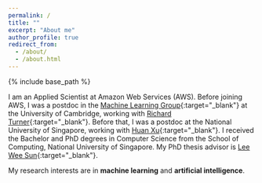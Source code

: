 ```yaml
---
permalink: /
title: ""
excerpt: "About me"
author_profile: true
redirect_from: 
  - /about/
  - /about.html
---
```


{% include base_path %}

I am an Applied Scientist at Amazon Web Services (AWS). Before joining AWS, I was a postdoc in the [Machine Learning Group](http://mlg.eng.cam.ac.uk/){:target="_blank"} at the University of Cambridge, working with [Richard Turner](http://cbl.eng.cam.ac.uk/Public/Turner/Turner){:target="_blank"}. Before that, I was a postdoc at the National University of Singapore, working with [Huan Xu](https://scholar.google.com/citations?user=7vLwm84AAAAJ&hl=en){:target="_blank"}. I received the Bachelor and PhD degrees in Computer Science from the School of Computing, National University of Singapore. My PhD thesis advisor is [Lee Wee Sun](https://www.comp.nus.edu.sg/~leews/){:target="_blank"}.

My research interests are in **machine learning** and **artificial intelligence**.

<!---
### Latest News

- I will be joining the [Knight Foundation School of Computing and Information Sciences](https://www.cis.fiu.edu/){:target="_blank"} at the Florida International University as a tenure-track assistant professor in August 2021.
-->
